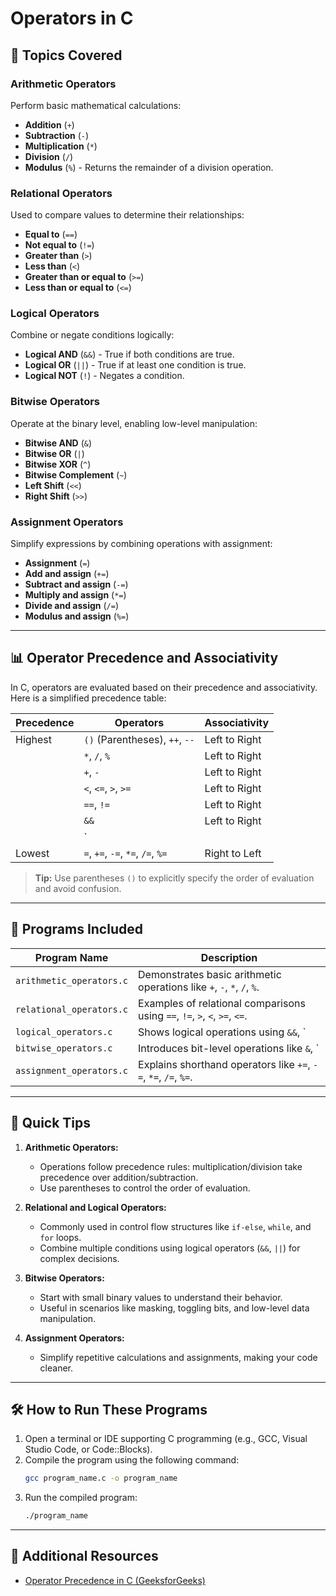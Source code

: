 # Operators in C

## 🚀 Topics Covered

### Arithmetic Operators
Perform basic mathematical calculations:
- **Addition** (`+`)
- **Subtraction** (`-`)
- **Multiplication** (`*`)
- **Division** (`/`)
- **Modulus** (`%`) - Returns the remainder of a division operation.

### Relational Operators
Used to compare values to determine their relationships:
- **Equal to** (`==`)
- **Not equal to** (`!=`)
- **Greater than** (`>`)
- **Less than** (`<`)
- **Greater than or equal to** (`>=`)
- **Less than or equal to** (`<=`)

### Logical Operators
Combine or negate conditions logically:
- **Logical AND** (`&&`) - True if both conditions are true.
- **Logical OR** (`||`) - True if at least one condition is true.
- **Logical NOT** (`!`) - Negates a condition.

### Bitwise Operators
Operate at the binary level, enabling low-level manipulation:
- **Bitwise AND** (`&`)
- **Bitwise OR** (`|`)
- **Bitwise XOR** (`^`)
- **Bitwise Complement** (`~`)
- **Left Shift** (`<<`)
- **Right Shift** (`>>`)

### Assignment Operators
Simplify expressions by combining operations with assignment:
- **Assignment** (`=`)
- **Add and assign** (`+=`)
- **Subtract and assign** (`-=`)
- **Multiply and assign** (`*=`)
- **Divide and assign** (`/=`)
- **Modulus and assign** (`%=`)

---

## 📊 Operator Precedence and Associativity

In C, operators are evaluated based on their precedence and associativity. Here is a simplified precedence table:

| Precedence | Operators                              | Associativity |
|------------|----------------------------------------|---------------|
| Highest    | `()` (Parentheses), `++`, `--`         | Left to Right |
|            | `*`, `/`, `%`                         | Left to Right |
|            | `+`, `-`                              | Left to Right |
|            | `<`, `<=`, `>`, `>=`                  | Left to Right |
|            | `==`, `!=`                            | Left to Right |
|            | `&&`                                  | Left to Right |
|            | `||`                                  | Left to Right |
| Lowest     | `=`, `+=`, `-=`, `*=`, `/=`, `%=`      | Right to Left |

> **Tip:** Use parentheses `()` to explicitly specify the order of evaluation and avoid confusion.

---

## 📂 Programs Included

| Program Name              | Description                                                                 |
|---------------------------|-----------------------------------------------------------------------------|
| `arithmetic_operators.c`  | Demonstrates basic arithmetic operations like `+`, `-`, `*`, `/`, `%`.      |
| `relational_operators.c`  | Examples of relational comparisons using `==`, `!=`, `>`, `<`, `>=`, `<=`. |
| `logical_operators.c`     | Shows logical operations using `&&`, `||`, and `!`.                        |
| `bitwise_operators.c`     | Introduces bit-level operations like `&`, `|`, `^`, `~`, `<<`, `>>`.       |
| `assignment_operators.c`  | Explains shorthand operators like `+=`, `-=`, `*=`, `/=`, `%=`.            |

---

## 🌟 Quick Tips

1. **Arithmetic Operators:**
   - Operations follow precedence rules: multiplication/division take precedence over addition/subtraction.
   - Use parentheses to control the order of evaluation.

2. **Relational and Logical Operators:**
   - Commonly used in control flow structures like `if-else`, `while`, and `for` loops.
   - Combine multiple conditions using logical operators (`&&`, `||`) for complex decisions.

3. **Bitwise Operators:**
   - Start with small binary values to understand their behavior.
   - Useful in scenarios like masking, toggling bits, and low-level data manipulation.

4. **Assignment Operators:**
   - Simplify repetitive calculations and assignments, making your code cleaner.

---

## 🛠 How to Run These Programs

1. Open a terminal or IDE supporting C programming (e.g., GCC, Visual Studio Code, or Code::Blocks).
2. Compile the program using the following command:
   ```bash
   gcc program_name.c -o program_name
   ```
3. Run the compiled program:
   ```bash
   ./program_name
   ```

---

## 📖 Additional Resources
- [Operator Precedence in C (GeeksforGeeks)](https://www.geeksforgeeks.org/operator-precedence-and-associativity-in-c/)
